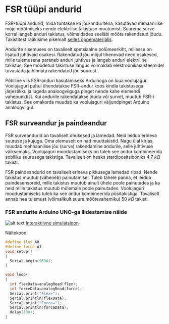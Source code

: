 # FSR tüüpi andurid

FSR-tüüpi andurid, mida tuntakse ka jõu-anduritena, kasutavad mehaanilise mõju mõõtmiseks nende elektrilise takistuse muutumist. Suurema surve korral langeb anduri takistus, võimaldades seeläbi mõõta rakendatud jõudu. Takistitest rääkisime pikemalt [selles õppematerjalis](https://github.com/nullyks/Arduino-baaselemendid/blob/main/materjalid/1_takistid.md).

Andurite sisemuses on tavaliselt spetsiaalne polümeerkiht, millesse on lisatud juhtivaid osakesi. Rakendatud jõu mõjul tihenevad need osakesed, mille tulemusena paraneb anduri juhtivus ja langeb anduri elektriline takistus. See mõõdetud takistuse langus võimaldab elektroonikasüsteemidel tuvastada ja hinnata rakendatud jõu suurust.

Põhiline viis FSR-anduri kasutamiseks Arduinoga on luua voolujagur. Voolujaguri puhul ühendatakse FSR-andur koos kindla takistusega järjestikku ja lugeda analoogviiguga pinget nende kahe elemendi vahepunktist. Kui andurile rakendatakse jõudu või survet, muutub FSR-i takistus. See omakorda muudab ka voolujaguri väljundpinget Arduino analoogviigul.  
## FSR surveandur ja paindeandur

FSR surveandurid on tavaliselt õhukesed ja lamedad. Neid leidub erineva suuruse ja kujuga. Oma olemuselt on nad muuttakistid. Nagu ülal kirjas, muudab mehhaanilise jõu (surve) rakendamine andurile, selle juhtivuse väiksemaks. Voolujaguri moodustamiseks on tuleb see andur kombineerida sobiliku suurusega takistiga. Tavaliselt on heaks stardipositsiooniks 4.7   $k\Omega$ takisti.

FSR paindeandurid on tavaliselt erineva pikkusega lamedad ribad. Nende takistus muutub (väheneb) painutamisel. Tuleb tähele panna, et leidub paindesensoreid, mille takistus muutub ainult ühele poole painutades ja ka neid mille takistus muutub mõlemale poole painutades. Voolujaguri moodustamiseks tuleb ka see andur kombineerida püsitakistiga. Tavaliselt annab hea tulemust (võimalikult suure mõõtevahemiku) 50  $k\Omega$ takisti.

### FSR andurite Arduino UNO-ga liidestamise näide
![alt text](meedia/FSRnäide.png)
[Interaktiivne simulatsioon](https://www.tinkercad.com/things/aLMZJny0Jl6-fsr?sharecode=-4llIroAReGc5yBg8hHEdGXIJQ0q4_8Rum3ZuQa14lw)

Näitekood:
~~~cpp
#define flex A0
#define force A1
void setup()
{
  Serial.begin(9600);
}

void loop()
{
  int flexData=analogRead(flex);
  int forceData=analogRead(force);
  Serial.print("Flex=");
  Serial.println(flexData);
  Serial.print("Force=");
  Serial.println(forceData);
  delay(100);
}
~~~